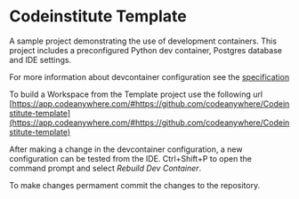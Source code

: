 # Codeinstitute Template

A sample project demonstrating the use of development containers. This project includes a preconfigured Python dev container, Postgres database and IDE settings.

For more information about devcontainer configuration see the [specification](https://containers.dev/implementors/json_reference/)

To build a Workspace from the Template project use the following url [https://app.codeanywhere.com/#https://github.com/codeanywhere/Codeinstitute-template](https://app.codeanywhere.com/#https://github.com/codeanywhere/Codeinstitute-template)

After making a change in the devcontainer configuration, a new configuration can be tested from the IDE. Ctrl+Shift+P to open the command prompt and select *Rebuild Dev Container*.

To make changes permament commit the changes to the repository.